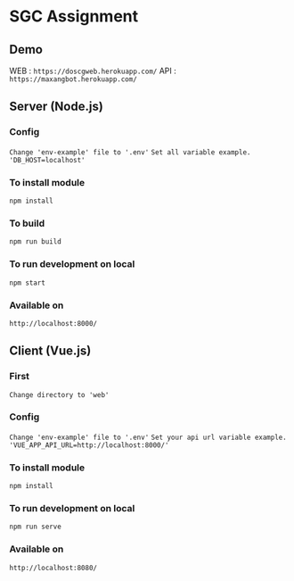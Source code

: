# SGC Assignment

## Demo
WEB : `https://doscgweb.herokuapp.com/`
API : `https://maxangbot.herokuapp.com/`

## Server (Node.js)

### Config 
`Change 'env-example' file to '.env'`
`Set all variable example. 'DB_HOST=localhost'`

### To install module
`npm install`

### To build
`npm run build`

### To run development on local
`npm start`

### Available on
`http://localhost:8000/`


## Client (Vue.js) 
### First
`Change directory to 'web'`

### Config 
`Change 'env-example' file to '.env'`
`Set your api url variable example. 'VUE_APP_API_URL=http://localhost:8000/'`

### To install module
`npm install`

### To run development on local
`npm run serve`

### Available on
`http://localhost:8080/`
